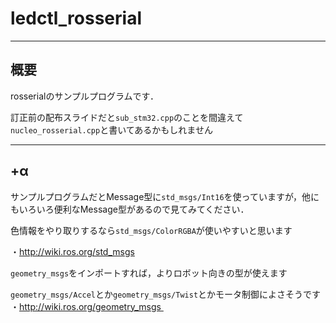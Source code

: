# ledctl_rosserial

---
概要
---
rosserialのサンプルプログラムです．

訂正前の配布スライドだと`sub_stm32.cpp`のことを間違えて`nucleo_rosserial.cpp`と書いてあるかもしれません

---
+α
---

サンプルプログラムだとMessage型に`std_msgs/Int16`を使っていますが，他にもいろいろ便利なMessage型があるので見てみてください．

色情報をやり取りするなら`std_msgs/ColorRGBA`が使いやすいと思います

・http://wiki.ros.org/std_msgs

`geometry_msgs`をインポートすれば，よりロボット向きの型が使えます

`geometry_msgs/Accel`とか`geometry_msgs/Twist`とかモータ制御によさそうです
・http://wiki.ros.org/geometry_msgs 
